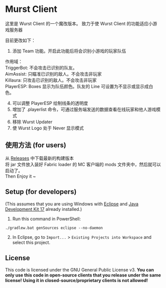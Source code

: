 # Murst Client

这里是 Wurst Client 的一个魔改版本。
致力于使 Wurst Client 的功能适应小游戏服务器

目前更改如下：
1. 添加 Team 功能。开启此功能后将会识别小游戏的玩家队伍

作用域：  
TriggerBot: 不会攻击已识别的队友。  
AimAssist: 只瞄准已识别的敌人。不会攻击非玩家  
Killaura: 只攻击已识别的敌人。不会攻击非玩家  
PlayerESP: Boxes 显示为队伍颜色。队友的 Line 可设置为不显示或显示成白色。  

4. 可以调整 PlayerESP 绘制线条的透明度
5. 增加了 .playerlist 命令，可通过服务端发送的数据查看在线玩家和他人游戏模式
6. 移除 Wurst Updater
7. 使 Wurst Logo 处于 Never 显示模式


## 使用方法 (for users)

从 [Releases](https://github.com/xiaomu18/Murst/releases/) 中下载最新的构建版本  
将 jar 文件放入装好 Fabric loader 的 MC 客户端的 mods 文件夹中，然后就可以启动了。  
Then Enjoy it ~

## Setup (for developers)

(This assumes that you are using Windows with [Eclipse](https://www.eclipse.org/downloads/) and [Java Development Kit 17](https://adoptium.net/?variant=openjdk17&jvmVariant=hotspot) already installed.)

1. Run this command in PowerShell:

```
./gradlew.bat genSources eclipse --no-daemon
```

2. In Eclipse, go to `Import...` > `Existing Projects into Workspace` and select this project.

## License

This code is licensed under the GNU General Public License v3. **You can only use this code in open-source clients that you release under the same license! Using it in closed-source/proprietary clients is not allowed!**
